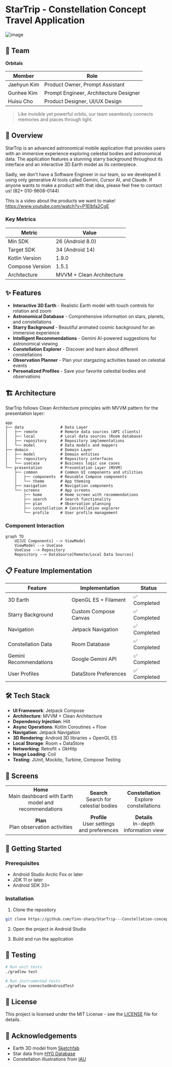 # StarTrip - Constellation Concept Travel Application

![image](https://github.com/user-attachments/assets/63ac5734-7c99-4e9d-8000-63dda7dbf137)

## 👥 Team

**Orbitals**

| Member | Role |
|------|------|
| Jaehyun Kim | Product Owner, Prompt Assistant |
| Gunhee Kim | Prompt Engineer, Architecture Designer |
| Huisu Cho | Product Designer, UI/UX Design |

> Like invisible yet powerful orbits, our team seamlessly connects memories and places through light.

## 📱 Overview

StarTrip is an advanced astronomical mobile application that provides users with an immersive experience exploring celestial bodies and astronomical data. The application features a stunning starry background throughout its interface and an interactive 3D Earth model as its centerpiece. 

Sadly, we don't have a Software Engineer in our team, so we developed it using only generative AI tools called Gemini, Cursor AI, and Claude. If anyone wants to make a product with that idea, please feel free to contact us! (82+ 010-9608-0144)

This is a video about the products we want to make!
https://www.youtube.com/watch?v=P1Elbfa2CgE

### Key Metrics

| Metric | Value |
|--------|-------|
| Min SDK | 26 (Android 8.0) |
| Target SDK | 34 (Android 14) |
| Kotlin Version | 1.9.0 |
| Compose Version | 1.5.1 |
| Architecture | MVVM + Clean Architecture |

## ✨ Features

- **Interactive 3D Earth** - Realistic Earth model with touch controls for rotation and zoom
- **Astronomical Database** - Comprehensive information on stars, planets, and constellations
- **Starry Background** - Beautiful animated cosmic background for an immersive experience
- **Intelligent Recommendations** - Gemini AI-powered suggestions for astronomical viewing
- **Constellation Explorer** - Discover and learn about different constellations
- **Observation Planner** - Plan your stargazing activities based on celestial events
- **Personalized Profiles** - Save your favorite celestial bodies and observations

## 🏗️ Architecture

StarTrip follows Clean Architecture principles with MVVM pattern for the presentation layer:

```
app
├── data                # Data Layer
│   ├── remote          # Remote data sources (API clients)
│   ├── local           # Local data sources (Room database)
│   ├── repository      # Repository implementations
│   └── model           # Data models and mappers
├── domain              # Domain Layer
│   ├── model           # Domain entities
│   ├── repository      # Repository interfaces
│   └── usecase         # Business logic use cases
└── presentation        # Presentation Layer (MVVM)
    ├── common          # Common UI components and utilities
    │   ├── components  # Reusable Compose components
    │   └── theme       # App theming
    ├── navigation      # Navigation components
    └── screens         # App screens
        ├── home        # Home screen with recommendations
        ├── search      # Search functionality
        ├── plan        # Observation planning
        ├── constellation # Constellation explorer
        └── profile     # User profile management
```

### Component Interaction

```mermaid
graph TD
    UI[UI Components] --> ViewModel
    ViewModel --> UseCase
    UseCase --> Repository
    Repository --> DataSource[Remote/Local Data Sources]
```

## 📋 Feature Implementation

| Feature | Implementation | Status |
|---------|----------------|--------|
| 3D Earth | OpenGL ES + Filament | ✅ Completed |
| Starry Background | Custom Compose Canvas | ✅ Completed |
| Navigation | Jetpack Navigation | ✅ Completed |
| Constellation Data | Room Database | ✅ Completed |
| Gemini Recommendations | Google Gemini API | ✅ Completed |
| User Profiles | DataStore Preferences | ✅ Completed |

## 🛠️ Tech Stack

- **UI Framework**: Jetpack Compose
- **Architecture**: MVVM + Clean Architecture
- **Dependency Injection**: Hilt
- **Async Operations**: Kotlin Coroutines + Flow
- **Navigation**: Jetpack Navigation
- **3D Rendering**: Android 3D libraries + OpenGL ES
- **Local Storage**: Room + DataStore
- **Networking**: Retrofit + OkHttp
- **Image Loading**: Coil
- **Testing**: JUnit, Mockito, Turbine, Compose Testing

## 📱 Screens

<table>
  <tr>
    <td align="center"><strong>Home</strong><br/>Main dashboard with Earth model and recommendations</td>
    <td align="center"><strong>Search</strong><br/>Search for celestial bodies</td>
    <td align="center"><strong>Constellation</strong><br/>Explore constellations</td>
  </tr>
  <tr>
    <td align="center"><strong>Plan</strong><br/>Plan observation activities</td>
    <td align="center"><strong>Profile</strong><br/>User settings and preferences</td>
    <td align="center"><strong>Details</strong><br/>In-depth information view</td>
  </tr>
</table>

## 🚀 Getting Started

### Prerequisites

- Android Studio Arctic Fox or later
- JDK 11 or later
- Android SDK 33+

### Installation

1. Clone the repository
```bash
git clone https://github.com/finn-sharp/StarTrip---Constellation-concept-travel-application.git
```

2. Open the project in Android Studio

3. Build and run the application

## 🧪 Testing

```bash
# Run unit tests
./gradlew test

# Run instrumented tests
./gradlew connectedAndroidTest
```

## 📄 License

This project is licensed under the MIT License - see the [LICENSE](LICENSE) file for details.

## 🙏 Acknowledgements

- Earth 3D model from [Sketchfab](https://sketchfab.com)
- Star data from [HYG Database](http://www.astronexus.com/hyg)
- Constellation illustrations from [IAU](https://www.iau.org/) 
